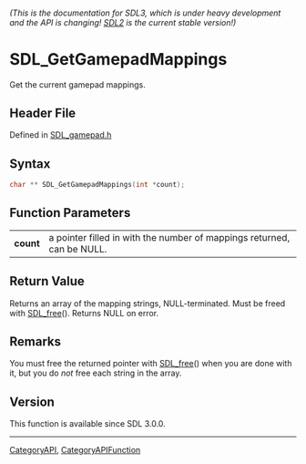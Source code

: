 ###### (This is the documentation for SDL3, which is under heavy development and the API is changing! [SDL2](https://wiki.libsdl.org/SDL2/) is the current stable version!)
# SDL_GetGamepadMappings

Get the current gamepad mappings.

## Header File

Defined in [SDL_gamepad.h](https://github.com/libsdl-org/SDL/blob/main/include/SDL3/SDL_gamepad.h)

## Syntax

```c
char ** SDL_GetGamepadMappings(int *count);

```

## Function Parameters

|               |                                                                        |
| ------------- | ---------------------------------------------------------------------- |
| **count**     | a pointer filled in with the number of mappings returned, can be NULL. |

## Return Value

Returns an array of the mapping strings, NULL-terminated. Must be freed
with [SDL_free](SDL_free)(). Returns NULL on error.

## Remarks

You must free the returned pointer with [SDL_free](SDL_free)() when you are
done with it, but you do _not_ free each string in the array.

## Version

This function is available since SDL 3.0.0.

----
[CategoryAPI](CategoryAPI), [CategoryAPIFunction](CategoryAPIFunction)

